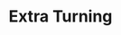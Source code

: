 ---
title: "Extra Turning"

feat:
  types: ["General"]
  prerequisite: |
    Ability to turn or rebuke creatures.
  benefit: |
    Each time you take this feat, you can use your ability to turn or rebuke creatures four more times per day than normal.

    If you have the ability to turn or rebuke more than one kind of creature each of your turning or rebuking abilities gains four additional uses per day.
  normal: |
    Without this feat, a character can typically turn or rebuke undead (or other creatures) a number of times per day equal to 3 + his or her Charisma modifier.
  special: |
    You can gain Extra Turning multiple times. Its effects stack. Each time you take the feat, you can use each of your turning or rebuking abilities four additional times per day.
---